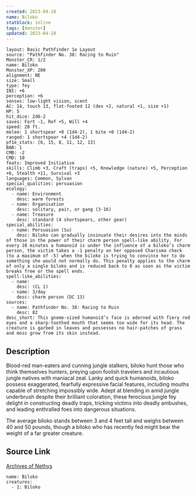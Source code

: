 ```yaml
---
created: 2023-04-28
name: Biloko
statblock: inline
tags: [monster]
updated: 2023-04-28
---
```

```statblock
layout: Basic Pathfinder 1e Layout
source: "Pathfinder No. 38: Racing to Ruin"
Monster_CR: 1/2
name: Biloko
Monster_XP: 200
alignment: NE
size: Small
type: fey
INI: +6
perception: +6
senses: low-light vision, scent
AC: 14, touch 13, flat-footed 12 (dex +2, natural +1, size +1)
HP: 5
hit_dice: 2d6-2
saves: Fort -1, Ref +5, Will +4
speed: 20 ft.
melee: 1 shortspear +0 (1d4-2), 1 bite +0 (1d4-2)
ranged: 1 shortspear +4 (1d4-2)
pf1e_stats: [6, 15, 8, 11, 12, 13]
BAB: 1
CMB: -2
CMD: 10
feats: Improved Initiative
skills: Climb +3, Craft (traps) +5, Knowledge (nature) +5, Perception +6, Stealth +11, Survival +3
languages: Common, Sylvan
special_qualities: persuasion
ecology:
  - name: Environment
    desc: warm forests
  - name: Organisation
    desc: solitary, pair, or gang (3-16)
  - name: Treasure
    desc: standard (4 shortspears, other gear)
special_abilities:
  - name: Persuasion (Su)
    desc: Biloko can gradually insinuate their desires into the minds of those in the power of their charm person spell-like ability. For every 10 minutes a humanoid is under the influence of a biloko’s charm person, the victim takes a -1 penalty on her opposed Charisma check (to a maximum of -5) when the biloko is trying to convince her to do something she would not normally do. This penalty applies to the charm of only a single biloko and is reduced back to 0 as soon as the victim breaks free or the spell ends.
spell-like_abilities:
  - name:
    desc: (CL 1)
  - name: 3/day
    desc: charm person (DC 13)
sources:
  - name: Pathfinder No. 38: Racing to Ruin
    desc: 82
desc_short: This gnome-sized humanoid’s face is adorned with fiery red eyes and a sharp-toothed mouth that seems too wide for its head. The creature is garbed in leaves and possesses no hair-patches of grass and moss grow from its skin instead.
```
## Description
Blood-red man-eaters and cunning jungle stalkers, biloko hunt those who think themselves hunters, preying upon foolish travelers and incautious jungle natives with maniacal zeal. Lanky and quick humanoids, biloko possess exaggerated, fearfully expressive facial features, including mouths capable of stretching impossibly wide. Adept at blending in amid jungle underbrush despite their brilliant coloration, these ferocious jungle fey delight in constructing deadly traps, tricking victims into deadly ambushes, and leading enthralled foes into dangerous situations.

The average biloko stands between 3 and 4 feet tall and weighs between 40 and 50 pounds, though a biloko who has recently fed might bear the weight of a far greater creature.
## Source Link
[Archives of Nethys](https://aonprd.com/MonsterDisplay.aspx?ItemName=Biloko)
```encounter-table
name: Biloko
creatures:
  - 1: Biloko
```

